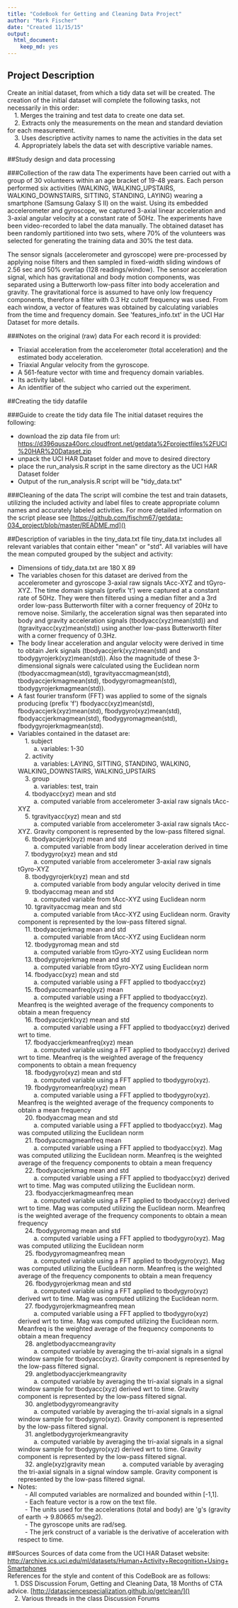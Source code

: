 ```yaml
---
title: "CodeBook for Getting and Cleaning Data Project"
author: "Mark Fischer"
date: "Created 11/15/15"
output:
  html_document:
    keep_md: yes
---
```


## Project Description
Create an initial dataset, from which a tidy data set will be created.  The creation of the initial dataset will complete the following tasks, not necessarily in this order:  
&nbsp;&nbsp;&nbsp;&nbsp;1. Merges the training and test data to create one data set.  
&nbsp;&nbsp;&nbsp;&nbsp;2. Extracts only the measurements on the mean and standard deviation for each measurement.  
&nbsp;&nbsp;&nbsp;&nbsp;3. Uses descriptive activity names to name the activities in the data set  
&nbsp;&nbsp;&nbsp;&nbsp;4. Appropriately labels the data set with descriptive variable names.  

##Study design and data processing

###Collection of the raw data
The experiments have been carried out with a group of 30 volunteers within an age bracket of 19-48 years. Each person performed six activities (WALKING, WALKING_UPSTAIRS, WALKING_DOWNSTAIRS, SITTING, STANDING, LAYING) wearing a smartphone (Samsung Galaxy S II) on the waist. Using its embedded accelerometer and gyroscope, we captured 3-axial linear acceleration and 3-axial angular velocity at a constant rate of 50Hz. The experiments have been video-recorded to label the data manually. The obtained dataset has been randomly partitioned into two sets, where 70% of the volunteers was selected for generating the training data and 30% the test data. 

The sensor signals (accelerometer and gyroscope) were pre-processed by applying noise filters and then sampled in fixed-width sliding windows of 2.56 sec and 50% overlap (128 readings/window). The sensor acceleration signal, which has gravitational and body motion components, was separated using a Butterworth low-pass filter into body acceleration and gravity. The gravitational force is assumed to have only low frequency components, therefore a filter with 0.3 Hz cutoff frequency was used. From each window, a vector of features was obtained by calculating variables from the time and frequency domain. See 'features_info.txt' in the UCI Har Dataset for more details. 

###Notes on the original (raw) data 
For each record it is provided:

- Triaxial acceleration from the accelerometer (total acceleration) and the estimated body acceleration.
- Triaxial Angular velocity from the gyroscope. 
- A 561-feature vector with time and frequency domain variables. 
- Its activity label. 
- An identifier of the subject who carried out the experiment.

##Creating the tidy datafile

###Guide to create the tidy data file
The initial dataset requires the following:

- download the zip data file from url: https://d396qusza40orc.cloudfront.net/getdata%2Fprojectfiles%2FUCI%20HAR%20Dataset.zip
- unpack the UCI HAR Dataset folder and move to desired directory 
- place the run_analysis.R script in the same directory as the UCI HAR Dataset folder 
- Output of the run_analysis.R script will be "tidy_data.txt" 

###Cleaning of the data
The script will combine the test and train datasets, utilizing the included activity and label files to create appropriate column names and accurately labeled activities. For more detailed information on the script please see [https://github.com/fischm67/getdata-034_project/blob/master/README.md]()

##Description of variables in the tiny_data.txt file
tiny_data.txt includes all relevant variables that contain either "mean" or "std".  All variables will have the mean computed grouped by the subject and activity:

 - Dimensions of tidy_data.txt are 180 X 89
 - The variables chosen for this dataset are derived from the accelerometer and gyroscope 3-axial raw signals tAcc-XYZ and tGyro-XYZ. The time domain signals (prefix 't') were captured at a constant rate of 50Hz.  They were then filtered using a median filter and a 3rd order low-pass Butterworth filter with a corner frequency of 20Hz to remove noise.  Similarly, the acceleration signal was then separated into body and gravity acceleration signals (tbodyacc(xyz)mean(std)) and (tgravityacc(xyz)mean(std)) using another low-pass Butterworth filter with a corner frequency of 0.3Hz.
  - The body linear acceleration and angular velocity were derived in time to obtain Jerk signals (tbodyaccjerk(xyz)mean(std) and tbodygyrojerk(xyz)mean(std)). Also the magnitude of these 3-dimensional signals were calculated using the Euclidean norm (tbodyaccmagmean(std), tgravityaccmagmean(std), tbodyaccjerkmagmean(std), tbodygyromagmean(std), tbodygyrojerkmagmean(std)).
  - A fast fourier transform (FFT) was applied to some of the signals producing (prefix 'f') fbodyacc(xyz)mean(std), fbodyaccjerk(xyz)mean(std), fbodygyro(xyz)mean(std), fbodyaccjerkmagmean(std), fbodygyromagmean(std), fbodygyrojerkmagmean(std).
  - Variables contained in the dataset are:  
&nbsp;&nbsp;&nbsp;&nbsp;1. subject  
&nbsp;&nbsp;&nbsp;&nbsp;&nbsp;&nbsp;&nbsp;&nbsp;&nbsp;a. variables: 1-30  
&nbsp;&nbsp;&nbsp;&nbsp;2. activity  
&nbsp;&nbsp;&nbsp;&nbsp;&nbsp;&nbsp;&nbsp;&nbsp;&nbsp;a. variables: LAYING, SITTING, STANDING, WALKING, WALKING_DOWNSTAIRS, WALKING_UPSTAIRS  
&nbsp;&nbsp;&nbsp;&nbsp;3. group  
&nbsp;&nbsp;&nbsp;&nbsp;&nbsp;&nbsp;&nbsp;&nbsp;&nbsp;a. variables: test, train  
&nbsp;&nbsp;&nbsp;&nbsp;4. tbodyacc(xyz) mean and std  
&nbsp;&nbsp;&nbsp;&nbsp;&nbsp;&nbsp;&nbsp;&nbsp;&nbsp;a. computed variable from accelerometer 3-axial raw signals tAcc-XYZ  
&nbsp;&nbsp;&nbsp;&nbsp;5. tgravityacc(xyz) mean and std  
&nbsp;&nbsp;&nbsp;&nbsp;&nbsp;&nbsp;&nbsp;&nbsp;&nbsp;a. computed variable from accelerometer 3-axial raw signals tAcc-XYZ. Gravity component is represented by the low-pass filtered signal.  
&nbsp;&nbsp;&nbsp;&nbsp;6. tbodyaccjerk(xyz) mean and std  
&nbsp;&nbsp;&nbsp;&nbsp;&nbsp;&nbsp;&nbsp;&nbsp;&nbsp;a. computed variable from body linear acceleration derived in time  
&nbsp;&nbsp;&nbsp;&nbsp;7. tbodygyro(xyz) mean and std  
&nbsp;&nbsp;&nbsp;&nbsp;&nbsp;&nbsp;&nbsp;&nbsp;&nbsp;a. computed variable from accelerometer 3-axial raw signals tGyro-XYZ  
&nbsp;&nbsp;&nbsp;&nbsp;8. tbodygyrojerk(xyz) mean and std  
&nbsp;&nbsp;&nbsp;&nbsp;&nbsp;&nbsp;&nbsp;&nbsp;&nbsp;a. computed variable from body angular velocity derived in time  
&nbsp;&nbsp;&nbsp;&nbsp;9. tbodyaccmag mean and std  
&nbsp;&nbsp;&nbsp;&nbsp;&nbsp;&nbsp;&nbsp;&nbsp;&nbsp;a. computed variable from tAcc-XYZ using Euclidean norm  
&nbsp;&nbsp;&nbsp;&nbsp;10. tgravityaccmag mean and std  
&nbsp;&nbsp;&nbsp;&nbsp;&nbsp;&nbsp;&nbsp;&nbsp;&nbsp;a. computed variable from tAcc-XYZ using Euclidean norm.  Gravity component is represented by the low-pass filtered signal.  
&nbsp;&nbsp;&nbsp;&nbsp;11. tbodyaccjerkmag mean and std  
&nbsp;&nbsp;&nbsp;&nbsp;&nbsp;&nbsp;&nbsp;&nbsp;&nbsp;a. computed variable from tAcc-XYZ using Euclidean norm  
&nbsp;&nbsp;&nbsp;&nbsp;12. tbodygyromag mean and std  
&nbsp;&nbsp;&nbsp;&nbsp;&nbsp;&nbsp;&nbsp;&nbsp;&nbsp;a. computed variable from tGyro-XYZ using Euclidean norm  
&nbsp;&nbsp;&nbsp;&nbsp;13. tbodygyrojerkmag mean and std  
&nbsp;&nbsp;&nbsp;&nbsp;&nbsp;&nbsp;&nbsp;&nbsp;&nbsp;a. computed variable from tGyro-XYZ using Euclidean norm  
&nbsp;&nbsp;&nbsp;&nbsp;14. fbodyacc(xyz) mean and std  
&nbsp;&nbsp;&nbsp;&nbsp;&nbsp;&nbsp;&nbsp;&nbsp;&nbsp;a. computed variable using a FFT applied to tbodyacc(xyz)  
&nbsp;&nbsp;&nbsp;&nbsp;15. fbodyaccmeanfreq(xyz) mean  
&nbsp;&nbsp;&nbsp;&nbsp;&nbsp;&nbsp;&nbsp;&nbsp;&nbsp;a. computed variable using a FFT applied to tbodyacc(xyz).  Meanfreq is the weighted average of the frequency components to obtain a mean frequency  
&nbsp;&nbsp;&nbsp;&nbsp;16. fbodyaccjerk(xyz) mean and std  
&nbsp;&nbsp;&nbsp;&nbsp;&nbsp;&nbsp;&nbsp;&nbsp;&nbsp;a. computed variable using a FFT applied to tbodyacc(xyz) derived wrt to time.  
&nbsp;&nbsp;&nbsp;&nbsp;17. fbodyaccjerkmeanfreq(xyz) mean  
&nbsp;&nbsp;&nbsp;&nbsp;&nbsp;&nbsp;&nbsp;&nbsp;&nbsp;a. computed variable using a FFT applied to tbodyacc(xyz) derived wrt to time.  Meanfreq is the weighted average of the frequency components to obtain a mean frequency  
&nbsp;&nbsp;&nbsp;&nbsp;18. fbodygyro(xyz) mean and std  
&nbsp;&nbsp;&nbsp;&nbsp;&nbsp;&nbsp;&nbsp;&nbsp;&nbsp;a. computed variable using a FFT applied to tbodygyro(xyz).  
&nbsp;&nbsp;&nbsp;&nbsp;19. fbodygyromeanfreq(xyz) mean  
&nbsp;&nbsp;&nbsp;&nbsp;&nbsp;&nbsp;&nbsp;&nbsp;&nbsp;a. computed variable using a FFT applied to tbodygyro(xyz).  Meanfreq is the weighted average of the frequency components to obtain a mean frequency  
&nbsp;&nbsp;&nbsp;&nbsp;20. fbodyaccmag mean and std  
&nbsp;&nbsp;&nbsp;&nbsp;&nbsp;&nbsp;&nbsp;&nbsp;&nbsp;a. computed variable using a FFT applied to tbodyacc(xyz).  Mag was computed utilizing the Euclidean norm  
&nbsp;&nbsp;&nbsp;&nbsp;21. fbodyaccmagmeanfreq mean  
&nbsp;&nbsp;&nbsp;&nbsp;&nbsp;&nbsp;&nbsp;&nbsp;&nbsp;a. computed variable using a FFT applied to tbodyacc(xyz).  Mag was computed utilizing the Euclidean norm. Meanfreq is the weighted average of the frequency components to obtain a mean frequency  
&nbsp;&nbsp;&nbsp;&nbsp;22. fbodyaccjerkmag mean and std  
&nbsp;&nbsp;&nbsp;&nbsp;&nbsp;&nbsp;&nbsp;&nbsp;&nbsp;a. computed variable using a FFT applied to tbodyacc(xyz) derived wrt to time.  Mag was computed utilizing the Euclidean norm.  
&nbsp;&nbsp;&nbsp;&nbsp;23. fbodyaccjerkmagmeanfreq mean  
&nbsp;&nbsp;&nbsp;&nbsp;&nbsp;&nbsp;&nbsp;&nbsp;&nbsp;a. computed variable using a FFT applied to tbodyacc(xyz) derived wrt to time.  Mag was computed utilizing the Euclidean norm. Meanfreq is the weighted average of the frequency components to obtain a mean frequency  
&nbsp;&nbsp;&nbsp;&nbsp;24. fbodygyromag mean and std  
&nbsp;&nbsp;&nbsp;&nbsp;&nbsp;&nbsp;&nbsp;&nbsp;&nbsp;a. computed variable using a FFT applied to tbodygyro(xyz).  Mag was computed utilizing the Euclidean norm  
&nbsp;&nbsp;&nbsp;&nbsp;25. fbodygyromagmeanfreq mean  
&nbsp;&nbsp;&nbsp;&nbsp;&nbsp;&nbsp;&nbsp;&nbsp;&nbsp;a. computed variable using a FFT applied to tbodygyro(xyz).  Mag was computed utilizing the Euclidean norm.  Meanfreq is the weighted average of the frequency components to obtain a mean frequency  
&nbsp;&nbsp;&nbsp;&nbsp;26. fbodygyrojerkmag mean and std  
&nbsp;&nbsp;&nbsp;&nbsp;&nbsp;&nbsp;&nbsp;&nbsp;&nbsp;a. computed variable using a FFT applied to tbodygyro(xyz) derived wrt to time.  Mag was computed utilizing the Euclidean norm.  
&nbsp;&nbsp;&nbsp;&nbsp;27. fbodygyrojerkmagmeanfreq mean  
&nbsp;&nbsp;&nbsp;&nbsp;&nbsp;&nbsp;&nbsp;&nbsp;&nbsp;a. computed variable using a FFT applied to tbodygyro(xyz) derived wrt to time.  Mag was computed utilizing the Euclidean norm.  Meanfreq is the weighted average of the frequency components to obtain a mean frequency  
&nbsp;&nbsp;&nbsp;&nbsp;28. angletbodyaccmeangravity  
&nbsp;&nbsp;&nbsp;&nbsp;&nbsp;&nbsp;&nbsp;&nbsp;&nbsp;a. computed variable by averaging the tri-axial signals in a signal window sample for tbodyacc(xyz). Gravity component is represented by the low-pass filtered signal.  
&nbsp;&nbsp;&nbsp;&nbsp;29. angletbodyaccjerkmeangravity  
&nbsp;&nbsp;&nbsp;&nbsp;&nbsp;&nbsp;&nbsp;&nbsp;&nbsp;a. computed variable by averaging the tri-axial signals in a signal window sample for tbodyacc(xyz) derived wrt to time. Gravity component is represented by the low-pass filtered signal.  
&nbsp;&nbsp;&nbsp;&nbsp;30. angletbodygyromeangravity  
&nbsp;&nbsp;&nbsp;&nbsp;&nbsp;&nbsp;&nbsp;&nbsp;&nbsp;a. computed variable by averaging the tri-axial signals in a signal window sample for tbodygyro(xyz). Gravity component is represented by the low-pass filtered signal.  
&nbsp;&nbsp;&nbsp;&nbsp;31. angletbodygyrojerkmeangravity  
&nbsp;&nbsp;&nbsp;&nbsp;&nbsp;&nbsp;&nbsp;&nbsp;&nbsp;a. computed variable by averaging the tri-axial signals in a signal window sample for tbodygyro(xyz) derived wrt to time. Gravity component is represented by the low-pass filtered signal.  
&nbsp;&nbsp;&nbsp;&nbsp;32. angle(xyz)gravity mean
&nbsp;&nbsp;&nbsp;&nbsp;&nbsp;&nbsp;&nbsp;&nbsp;&nbsp;a. computed variable by averaging the tri-axial signals in a signal window sample. Gravity component is represented by the low-pass filtered signal.  
  - Notes:  
&nbsp;&nbsp;&nbsp;&nbsp;- All computed variables are normalized and bounded within [-1,1].  
&nbsp;&nbsp;&nbsp;&nbsp;- Each feature vector is a row on the text file.  
&nbsp;&nbsp;&nbsp;&nbsp;- The units used for the accelerations (total and body) are 'g's (gravity of earth -> 9.80665 m/seg2).  
&nbsp;&nbsp;&nbsp;&nbsp;- The gyroscope units are rad/seg.  
&nbsp;&nbsp;&nbsp;&nbsp;- The jerk construct of a variable is the derivative of acceleration with respect to time.  

##Sources
Sources of data come from the UCI HAR Dataset website: http://archive.ics.uci.edu/ml/datasets/Human+Activity+Recognition+Using+Smartphones  
References for the style and content of this CodeBook are as follows:  
&nbsp;&nbsp;&nbsp;&nbsp;1. DSS Discussion Forum, Getting and Cleaning Data, 18 Months of CTA advice. [http://datasciencespecialization.github.io/getclean/]()  
&nbsp;&nbsp;&nbsp;&nbsp;2. Various threads in the class Discussion Forums  